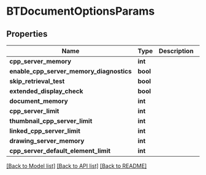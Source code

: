 # BTDocumentOptionsParams

## Properties
Name | Type | Description | Notes
------------ | ------------- | ------------- | -------------
**cpp_server_memory** | **int** |  | [optional] 
**enable_cpp_server_memory_diagnostics** | **bool** |  | [optional] 
**skip_retrieval_test** | **bool** |  | [optional] 
**extended_display_check** | **bool** |  | [optional] 
**document_memory** | **int** |  | [optional] 
**cpp_server_limit** | **int** |  | [optional] 
**thumbnail_cpp_server_limit** | **int** |  | [optional] 
**linked_cpp_server_limit** | **int** |  | [optional] 
**drawing_server_memory** | **int** |  | [optional] 
**cpp_server_default_element_limit** | **int** |  | [optional] 

[[Back to Model list]](../README.md#documentation-for-models) [[Back to API list]](../README.md#documentation-for-api-endpoints) [[Back to README]](../README.md)


